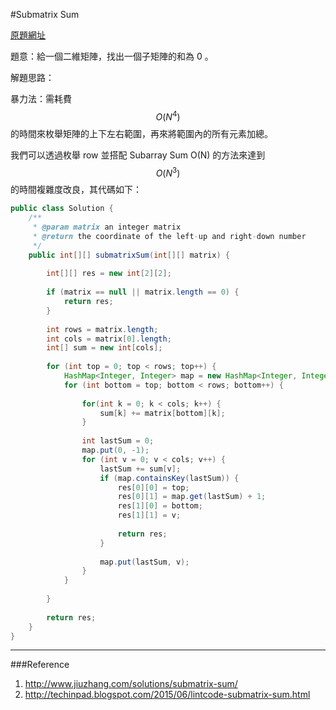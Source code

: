 #Submatrix Sum

[原題網址](http://www.lintcode.com/en/problem/submatrix-sum/)

題意：給一個二維矩陣，找出一個子矩陣的和為 0 。

解題思路：

暴力法：需耗費 $$O(N^{4})$$ 的時間來枚舉矩陣的上下左右範圍，再來將範圍內的所有元素加總。

我們可以透過枚舉 row 並搭配 Subarray Sum O(N) 的方法來達到 $$O(N^{3})$$ 的時間複雜度改良，其代碼如下：

```java
public class Solution {
    /**
     * @param matrix an integer matrix
     * @return the coordinate of the left-up and right-down number
     */
    public int[][] submatrixSum(int[][] matrix) {
        
        int[][] res = new int[2][2];
        
        if (matrix == null || matrix.length == 0) {
            return res;
        }
        
        int rows = matrix.length;
        int cols = matrix[0].length;
        int[] sum = new int[cols];
        
        for (int top = 0; top < rows; top++) {
            HashMap<Integer, Integer> map = new HashMap<Integer, Integer>();
            for (int bottom = top; bottom < rows; bottom++) {
                
                for(int k = 0; k < cols; k++) {
                    sum[k] += matrix[bottom][k];
                }
                
                int lastSum = 0;
                map.put(0, -1);
                for (int v = 0; v < cols; v++) {
                    lastSum += sum[v];
                    if (map.containsKey(lastSum)) {
                        res[0][0] = top;
                        res[0][1] = map.get(lastSum) + 1;
                        res[1][0] = bottom;
                        res[1][1] = v;
                        
                        return res;
                    }
                    
                    map.put(lastSum, v);
                }
            }
            
        }
        
        return res;
    }
}
```
---
###Reference
1. http://www.jiuzhang.com/solutions/submatrix-sum/
2. http://techinpad.blogspot.com/2015/06/lintcode-submatrix-sum.html
